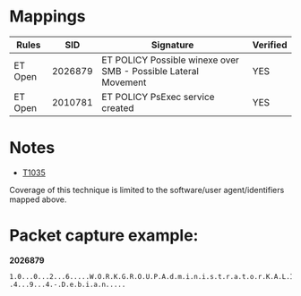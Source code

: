 # Mappings

| Rules     |    SID    | Signature                                                                     |  Verified |
| --------- | --------- | ----------------------------------------------------------------------------- | --------- |
| ET Open   |  2026879  | ET POLICY Possible winexe over SMB - Possible Lateral Movement                |    YES    |
| ET Open   |  2010781  | ET POLICY PsExec service created                                              |    YES    |

# Notes

* [T1035](https://attack.mitre.org/techniques/T1035/)

Coverage of this technique is limited to the software/user agent/identifiers mapped above. 

# Packet capture example:

**2026879**

```
1.0...0...2...6.....W.O.R.K.G.R.O.U.P.A.d.m.i.n.i.s.t.r.a.t.o.r.K.A.L.I...._1B..tM.BcrV.........&.$..:.......U.n.i.x...S.a.m.b.a. .4...9...4.-.D.e.b.i.a.n.....
```
